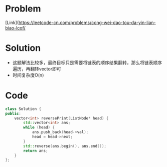 # Problem
[Link](https://leetcode-cn.com/problems/cong-wei-dao-tou-da-yin-lian-biao-lcof/

# Solution

* 这题解法比较多，最终目标只是需要将链表的顺序结果翻转，那么将链表顺序遍历，再翻转vector即可
* 时间复杂度O(n)

# Code
```cpp
class Solution {
public:
    vector<int> reversePrint(ListNode* head) {
        std::vector<int> ans;
        while (head) {
            ans.push_back(head->val);
            head = head->next;
        }
        std::reverse(ans.begin(), ans.end());
        return ans;
    }
};
```
